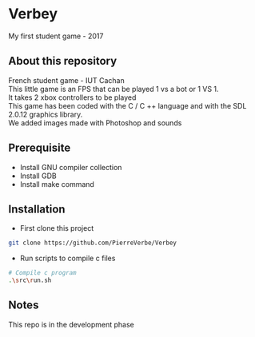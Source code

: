 
# Verbey
My first student game - 2017

## About this repository 
French student game - IUT Cachan <br>
This little game is an FPS that can be played 1 vs a bot or 1 VS 1. <br>
It takes 2 xbox controllers to be played <br>
This game has been coded with the C / C ++ language and with the SDL 2.0.12 graphics library. <br>
We added images made with Photoshop and sounds <br>

## Prerequisite
* Install GNU compiler collection
* Install GDB
* Install make command

## Installation
* First clone this project
```bash
git clone https://github.com/PierreVerbe/Verbey
```

* Run scripts to compile c files
```bash
# Compile c program
.\src\run.sh
```

## Notes
This repo is in the development phase
